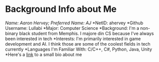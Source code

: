 <h1>Background Info about Me</h1>

*Name: Aaron Hervey; Preferred Name: AJ*
*NetID: ahervey
*Github Username: Lullabi
*Major: Computer Science
*Background: I'm a non-binary black student from Memphis. I majore din CS because I've always been interested in tech
*Interests: I'm primarily interested in game development and AI. I think those are some of the coolest fields in tech currently
*Languages I'm Familiar With: C/C++, C#, Python, Java, Unity
*Here's a [link](ahervey.carrd.co) to a small bio about me 
